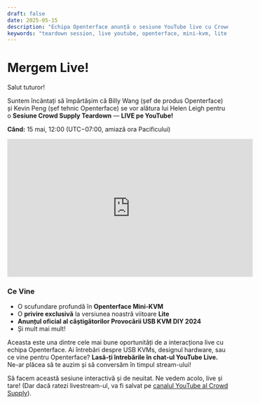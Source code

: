 ```yaml
---
draft: false
date: 2025-05-15
description: "Echipa Openterface anunță o sesiune YouTube live cu Crowd Supply Teardown, prezentând o scufundare profundă în Mini-KVM, o privire exclusivă la versiunea Lite viitoare, și anunțul câștigătorilor Provocării USB KVM DIY 2024."
keywords: "teardown session, live youtube, openterface, mini-kvm, lite version, usb kvm, diy challenge, crowd supply, billy wang, kevin peng, helen leigh"
---
```


# Mergem Live!

Salut tuturor!

Suntem încântați să împărtășim că Billy Wang (șef de produs Openterface) și Kevin Peng (șef tehnic Openterface) se vor alătura lui Helen Leigh pentru o **Sesiune Crowd Supply Teardown** — **LIVE pe YouTube!**

**Când:** 15 mai, 12:00 (UTC−07:00, amiază ora Pacificului)

<iframe width="560" height="315" src="https://www.youtube.com/embed/Tp4f_uxEo6E?si=IvgSfYIVd1f5Tikr" title="YouTube video player" frameborder="0" allow="accelerometer; autoplay; clipboard-write; encrypted-media; gyroscope; picture-in-picture; web-share" referrerpolicy="strict-origin-when-cross-origin" allowfullscreen></iframe>

### Ce Vine

* O scufundare profundă în **Openterface Mini-KVM**
* O **privire exclusivă** la versiunea noastră viitoare **Lite**
* **Anunțul oficial al câștigătorilor Provocării USB KVM DIY 2024**
* Și mult mai mult!

Aceasta este una dintre cele mai bune oportunități de a interacționa live cu echipa Openterface. Ai întrebări despre USB KVMs, designul hardware, sau ce vine pentru Openterface? **Lasă-ți întrebările în chat-ul YouTube Live.** Ne-ar plăcea să te auzim și să conversăm în timpul stream-ului!

Să facem această sesiune interactivă și de neuitat.
Ne vedem acolo, live și tare! (Dar dacă ratezi livestream-ul, va fi salvat pe [canalul YouTube al Crowd Supply](https://www.youtube.com/channel/UCEy6epGOpSspDO09v4IPRAw)).
